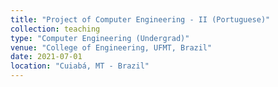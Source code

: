 ```yaml
---
title: "Project of Computer Engineering - II (Portuguese)"
collection: teaching
type: "Computer Engineering (Undergrad)"
venue: "College of Engineering, UFMT, Brazil"
date: 2021-07-01
location: "Cuiabá, MT - Brazil"
---
```

